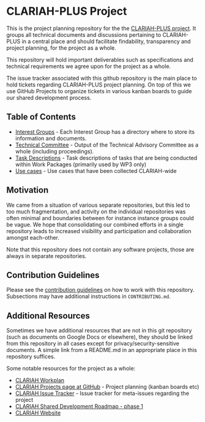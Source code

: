 # CLARIAH-PLUS Project

This is the project planning repository for the the [CLARIAH-PLUS
project](https://clariah.nl).  It groups all technical documents and
discussions pertaining to CLARIAH-PLUS in a central place and should facilitate
findability, transparency and project planning, for the project as a whole.

This repository will hold important deliverables such as specifications and technical
requirements we agree upon for the project as a whole.

The issue tracker associated with this github repository is the main place to
hold tickets regarding CLARIAH-PLUS project planning. On top of this we use
GitHub Projects to organize tickets in various kanban boards to guide our
shared development process.

## Table of Contents

* [Interest Groups](interest-groups/) - Each Interest Group has a directory where to store its information and documents.
* [Technical Committee](technical-committee/) -  Output of the Technical Advisory Committee as a whole (including proceedings).
* [Task Descriptions](task-descriptions/) - Task descriptions of tasks that are being conducted within Work Packages (primarily used by WP3 only)
* [Use cases](use-cases/) - Use cases that have been collected CLARIAH-wide

## Motivation

We came from a situation of various separate repositories, but this led to too
much fragmentation, and activity on the individual repositories was often
minimal and boundaries between for instance instance groups could be vague.  We
hope that consolidating our combined efforts in a single repository leads to
increased visibility and participation and collaboration amongst each-other.

Note that this repository does not contain any software projects, those are
always in separate repositories.

## Contribution Guidelines

Please see the [contribution guidelines](CONTRIBUTING.md) on how to work with
this repository. Subsections may have additional instructions in
``CONTRIBUTING.md``.

## Additional Resources

Sometimes we have additional resources that are not in this git repository
(such as documents on Google Docs or elsewhere), they should be linked from
this repository in all cases except for privacy/security-sensitive documents. A
simple link from a README.md in an appropriate place in this repository
suffices.

Some notable resources for the project as a whole:

* [CLARIAH Workplan](https://docs.google.com/spreadsheets/d/1WTbtA20vpKz5Oo_EnDYe1xNhRpR24mr0eESPa49jALg/edit#gid=151792289)
* [CLARIAH Projects page at GitHub](https://github.com/orgs/CLARIAH/projects/) - Project planning (kanban boards etc)
* [CLARIAH Issue Tracker](https://github.com/CLARIAH/clariah-plus/issues) - Issue tracker for meta-issues regarding the project
* [CLARIAH Shared Development Roadmap - phase 1](https://docs.google.com/document/d/1dCTK5w9jJRKIQuQ9t_xl7YbTtFljLoLTNT3C2EEIPtg/edit)
* [CLARIAH Website](https://clariah.nl)





